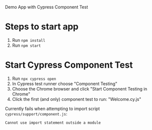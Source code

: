 Demo App with Cypress Component Test

# Steps to start app

1. Run `npm install`
2. Run `npm start`

# Start Cypress Component Test

1. Run `npx cypress open`
2. In Cypress test runner choose "Component Testing"
3. Choose the Chrome browser and click "Start Component Testing in Chrome"
4. Click the first (and only) component test to run: "Welcome.cy.js"

Currently fails when attempting to import script `cypress/support/component.js`:

```
Cannot use import statement outside a module
```
